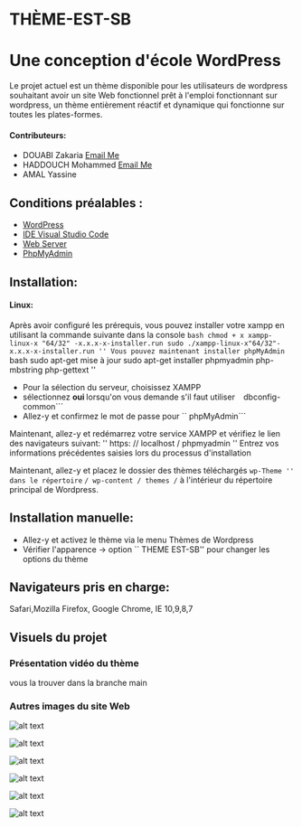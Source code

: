 
# THÈME-EST-SB
# Une conception d'école WordPress

Le projet actuel est un thème disponible pour les utilisateurs de wordpress souhaitant avoir un site Web fonctionnel prêt à l'emploi fonctionnant sur wordpress, un thème entièrement réactif et dynamique qui fonctionne sur toutes les plates-formes.

#### Contributeurs:

- DOUABI Zakaria        [Email Me](mailto:ezakaria.douabi11@outlook.fr)
- HADDOUCH Mohammed  [Email Me](mailto:Haddouchmohammed5@gmail.com)
- AMAL Yassine

## Conditions préalables :

- [WordPress](https://wordpress.com/)
- [IDE Visual Studio Code](https://code.visualstudio.com/)
- [Web Server](https://www.apachefriends.org/)
- [PhpMyAdmin](https://www.phpmyadmin.net/)

## Installation:
#### Linux:
Après avoir configuré les prérequis, vous pouvez installer votre xampp en utilisant la commande suivante dans la console
`` bash
chmod + x xampp-linux-x "64/32" -x.x.x-x-installer.run
sudo ./xampp-linux-x"64/32"-x.x.x-x-installer.run
''
Vous pouvez maintenant installer phpMyAdmin
`` bash
sudo apt-get mise à jour
sudo apt-get installer phpmyadmin php-mbstring php-gettext
''
- Pour la sélection du serveur, choisissez XAMPP
- sélectionnez <b> oui </b> lorsqu'on vous demande s'il faut utiliser `` `` dbconfig-common```
- Allez-y et confirmez le mot de passe pour `` phpMyAdmin```

Maintenant, allez-y et redémarrez votre service XAMPP
et vérifiez le lien des navigateurs suivant:
''
https: // localhost / phpmyadmin
''
Entrez vos informations précédentes saisies lors du processus d'installation

Maintenant, allez-y et placez le dossier des thèmes téléchargés `` wp-Theme '' dans le répertoire `` `` / wp-content / themes / `` à l'intérieur du répertoire principal de Wordpress.

## Installation manuelle:

- Allez-y et activez le thème via le menu Thèmes de Wordpress
- Vérifier l'apparence -> option `` THEME EST-SB'' pour changer les options du thème

## Navigateurs pris en charge:

 Safari,Mozilla Firefox, Google Chrome, IE 10,9,8,7

## Visuels du projet
### Présentation vidéo du thème
vous la trouver dans la branche main
### Autres images du site Web
![alt text](https://i.imgur.com/RbnoaiO.png)

![alt text](https://i.imgur.com/Ed8jFKK.png)

![alt text](https://i.imgur.com/Jm2dCaF.png)

![alt text](https://i.imgur.com/rxpj0v1.png)

![alt text](https://i.imgur.com/aESW6cK.png) 

![alt text](https://i.imgur.com/fUq6b99.png)

